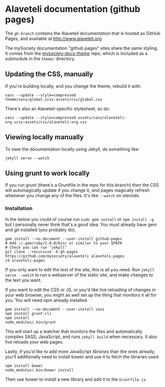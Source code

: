 # Alaveteli documentation (github pages)

The `gh-branch` contains the Alaveteli documentation that is hosted
as GitHub Pages, and available at <http://www.alaveteli.org>

The mySociety documentation "github pages" sites share the same styling.
It comes from the 
[mysociety-docs-theme](https://github.com/mysociety/mysociety-docs-theme)
repo, which is included as a submodule in the `theme/` directory.

## Updating the CSS, manually

If you're building locally, and you change the theme, rebuild it with:

    sass --update --style=compressed theme/sass/global.scss:assets/css/global.css

There's also an Alaveteli-specific stylesheet, so do:

    sass --update --style=compressed assets/sass/alaveteli-org.scss:assets/css/alaveteli-org.css


## Viewing locally manually

To view the documentation locally using Jekyll, do something like:

    jekyll serve --watch


## Using grunt to work locally

If you run grunt (there's a Gruntfile in the repo for this branch) then the CSS
will automagically update if you change it, *and* pages magically refresh whenever
you change any of the files. It's like `--watch` on steroids.

### Installation
In the below you could of course run `sudo gem install` or `npm install -g` but
I personally never think that's a good idea. You must already have gem and git
installed (you probably do).

```
gem install --no-document --user-install github-pages
# Add ~/.gem/ruby/2.0.0/bin/ or similar to your $PATH
# Check you can run "jekyll"
git clone --recursive -b gh-pages https://github.com/mysociety/alaveteli alaveteli-pages
cd alaveteli-pages
```

If you only want to edit the *text* of the site, this is all you need. Run
`jekyll serve --watch` to run a webserver of the static site, and make changes
to the text you want.

If you want to edit the CSS or JS, or you'd like live reloading of changes in
your web browser, you might as well set up the thing that monitors it all for
you. You will need npm already installed.

```
gem install --no-document --user-install sass
npm install grunt-cli
npm install
node_modules/.bin/grunt
```

This will start up a watcher that monitors the files and automatically compiles
SASS, JavaScript, and runs `jekyll build` when necessary. It also live reloads
your web pages.

Lastly, if you'd like to add more JavaScript *libraries* than the ones already,
you'll additionally need to install bower and use it to fetch the libraries
used:

```
npm install bower
node_modules/.bin/bower install
```

Then use bower to install a new library and add it to the `Gruntfile.js`.

